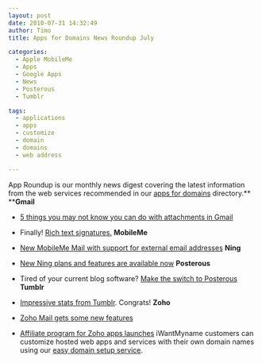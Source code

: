 ```yaml
---
layout: post
date: 2010-07-31 14:32:49
author: Timo
title: Apps for Domains News Roundup July

categories:
  - Apple MobileMe
  - Apps
  - Google Apps
  - News
  - Posterous
  - Tumblr

tags:
  - applications
  - apps
  - customize
  - domain
  - domains
  - web address

---
```


App Roundup is our monthly news digest covering the latest information from the web services recommended in our [apps for domains](https://iwantmyname.com/services) directory.**
****Gmail**


*   [5 things you may not know you can do with attachments in Gmail](http://gmailblog.blogspot.com/2010/06/tip-5-things-you-may-not-know-you-can.html)
*   Finally! [Rich text signatures.](http://gmailblog.blogspot.com/2010/07/rich-text-signatures.html)
**MobileMe**


*   [New MobileMe Mail with support for external email addresses](http://archived.link/http://www.apple.com/mobileme/news/2010/06/the-new-mobileme-mail-available-to-all-members.html)
**Ning**



*   [New Ning plans and features are available now](http://blog.ning.com/2010/07/the-new-plans-features-and-improvements-of-note.html)
**Posterous**


*   Tired of your current blog software? [Make the switch to Posterous](http://posterous.com/switch/)
**Tumblr**


*   [Impressive stats from Tumblr](http://gmailblog.blogspot.com/2010/07/rich-text-signatures.html). Congrats!
**Zoho**


*   [Zoho Mail gets some new features](http://archived.link/http://blogs.zoho.com/general/zoho-mail-gets-new-features)
*   [Affiliate program for Zoho apps launches](http://blogs.zoho.com/general/introducing-the-zoho-affiliate-program)
iWantMyname customers can customize hosted web apps and services with their own domain names using our [easy domain setup service](https://iwantmyname.com/services).
